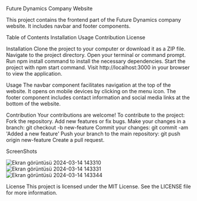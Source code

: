 Future Dynamics Company Website

This project contains the frontend part of the Future Dynamics company website. It includes navbar and footer components.

Table of Contents
Installation
Usage
Contribution
License


Installation
Clone the project to your computer or download it as a ZIP file.
Navigate to the project directory.
Open your terminal or command prompt.
Run npm install command to install the necessary dependencies.
Start the project with npm start command.
Visit http://localhost:3000 in your browser to view the application.


Usage
The navbar component facilitates navigation at the top of the website. It opens on mobile devices by clicking on the menu icon.
The footer component includes contact information and social media links at the bottom of the website.


Contribution
Your contributions are welcome! To contribute to the project:
Fork the repository.
Add new features or fix bugs.
Make your changes in a branch: git checkout -b new-feature
Commit your changes: git commit -am 'Added a new feature'
Push your branch to the main repository: git push origin new-feature
Create a pull request.


ScreenShots

![Ekran görüntüsü 2024-03-14 143310](https://github.com/enkdeveloper/myFutureDynamics/assets/119349974/43bc0e43-242b-47f4-9788-578f15c2701f)
![Ekran görüntüsü 2024-03-14 143331](https://github.com/enkdeveloper/myFutureDynamics/assets/119349974/bf24d092-69bd-4637-8143-e399fa412470)
![Ekran görüntüsü 2024-03-14 143344](https://github.com/enkdeveloper/myFutureDynamics/assets/119349974/d417844c-967c-4160-a5c1-2b73192b912a)



License
This project is licensed under the MIT License. See the LICENSE file for more information.
